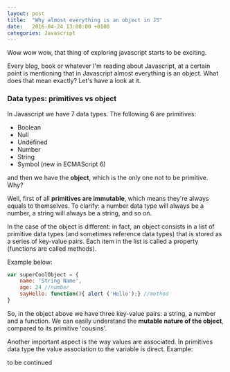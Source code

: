 ```yaml
---
layout: post
title:  "Why almost everything is an object in JS"
date:   2016-04-24 13:00:00 +0100
categories: Javascript
---
```


Wow wow wow, that thing of exploring javascript starts to be exciting. 

Every blog, book or whatever I'm reading about Javascript, at a certain point is mentioning that in Javascript almost everything is an object. What does that mean exactly? Let's have a look at it.

### Data types: primitives vs object ###
In Javascript we have 7 data types. The following 6 are primitives:

* Boolean
* Null
* Undefined
* Number
* String
* Symbol (new in ECMAScript 6)

and then we have the **object**, which is the only one not to be primitive. Why?

Well, first of all **primitives are immutable**, which means they're always equals to themselves.
To clarify: a number data type will always be a number, a string will always be a string, and so on.

In the case of the object is different: in fact, an object consists in a list of primitive data types (and sometimes reference data types) that is stored as a series of key-value pairs. Each item in the list is called a property (functions are called methods). 

Example below:

```javascript
var superCoolObject = {
	name: 'String Name',
	age: 24 //number
	sayHello: function(){ alert ('Hello');} //method
}
```
So, in the object above we have three key-value pairs: a string, a number and a function. We can easily understand the **mutable nature of the object**, compared to its primitive 'cousins'.

Another important aspect is the way values are associated. In primitives data type the value association to the variable is direct. Example:

to be continued